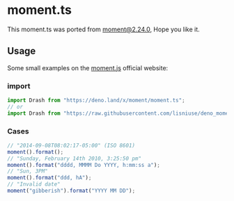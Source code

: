 # moment.ts

This moment.ts was ported from [moment@2.24.0](https://github.com/moment/moment), Hope you like it.

## Usage

Some small examples on the [moment.js](http://momentjs.com/docs/) official website:

### import

```ts
import Drash from "https://deno.land/x/moment/moment.ts";
// or
import Drash from "https://raw.githubusercontent.com/lisniuse/deno_moment/moment/moment.ts";
```

### Cases

```ts
// "2014-09-08T08:02:17-05:00" (ISO 8601)
moment().format();
// "Sunday, February 14th 2010, 3:25:50 pm"
moment().format("dddd, MMMM Do YYYY, h:mm:ss a");
// "Sun, 3PM"
moment().format("ddd, hA");
// "Invalid date"
moment("gibberish").format("YYYY MM DD");
```
